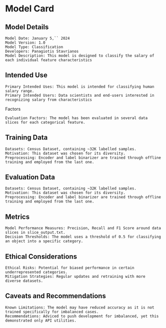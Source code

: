 # Model Card


## Model Details
    Model Date: January 5,`` 2024
    Model Version: 1.0
    Model Type: Classification
    Developers: Panagiotis Stavrianos
    Model Description: This model is designed to classify the salary of each individual feature characteristics

## Intended Use

    Primary Intended Uses: This model is intended for classifying human salary range.
    Primary Intended Users: Data scientists and end-users interested in recognizing salary from characteristics

Factors

    Evaluation Factors: The model has been evaluated in several data slices for each categorical feature.

## Training Data

    Datasets: Census Dataset, containing ~32K labelled samples.
    Motivation: This dataset was chosen for its diversity.
    Preprocessing: Encoder and label binarizer are trained through offline training and employed from the last one.

## Evaluation Data
 
    Datasets: Census Dataset, containing ~32K labelled samples.
    Motivation: This dataset was chosen for its diversity.
    Preprocessing: Encoder and label binarizer are trained through offline training and employed from the last one.

## Metrics

    Model Performance Measures: Precision, Recall and F1 Score around data slices in slice_output.txt.
    Decision Thresholds: The model uses a threshold of 0.5 for classifying an object into a specific category.

## Ethical Considerations

    Ethical Risks: Potential for biased performance in certain underrepresented categories.
    Mitigation Strategies: Regular updates and retraining with more diverse datasets.

## Caveats and Recommendations

    Known Limitations: The model may have reduced accuracy as it is not trained specifically for imbalanced cases.
    Recommendations: Adviced to push development for imbalanced, yet this demonstrated only API utilities.